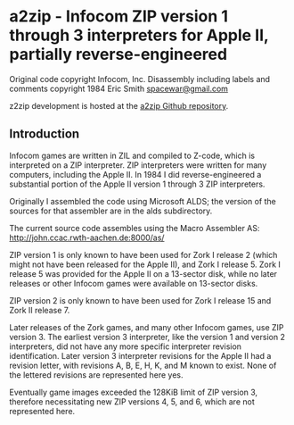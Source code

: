 # a2zip - Infocom ZIP version 1 through 3 interpreters for Apple II, partially reverse-engineered

Original code copyright Infocom, Inc.
Disassembly including labels and comments copyright 1984 Eric Smith <spacewar@gmail.com>

z2zip development is hosted at the
[a2zip Github repository](https://github.com/brouhaha/a2zip/).

## Introduction

Infocom games are written in ZIL and compiled to Z-code, which is
interpreted on a ZIP interpreter. ZIP interpreters were written for
many computers, including the Apple II. In 1984 I did reverse-engineered
a substantial portion of the Apple II version 1 through 3 ZIP interpreters.

Originally I assembled the code using Microsoft ALDS; the version of the
sources for that assembler are in the alds subdirectory.

The current source code assembles using the Macro Assembler AS:
    http://john.ccac.rwth-aachen.de:8000/as/

ZIP version 1 is only known to have been used for Zork I release 2
(which might not have been released for the Apple II), and Zork I release 5.
Zork I release 5 was provided for the Apple II on a 13-sector disk, while no
later releases or other Infocom games were available on 13-sector disks.

ZIP version 2 is only known to have been used for Zork I release 15
and Zork II release 7.

Later releases of the Zork games, and many other Infocom games, use
ZIP version 3. The earliest version 3 interpreter, like the version 1 and
version 2 interpreters, did not have any more specific interpreter revision
identification. Later version 3 interpreter revisions for the Apple II
had a revision letter, with revisions A, B, E, H, K, and M known to exist.
None of the lettered revisions are represented here yes.

Eventually game images exceeded the 128KiB limit of ZIP version 3, therefore
necessitating new ZIP versions 4, 5, and 6, which are not represented here.


